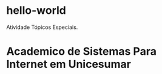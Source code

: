 # hello-world
Atividade Tópicos Especiais.
<h1>Academico de Sistemas Para Internet em Unicesumar</h1>
